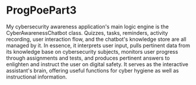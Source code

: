 # ProgPoePart3

My cybersecurity awareness application's main logic engine is the CyberAwarenessChatbot class. Quizzes, tasks, reminders, activity recording, user interaction flow, and the chatbot's knowledge store are all managed by it. In essence, it interprets user input, pulls pertinent data from its knowledge base on cybersecurity subjects, monitors user progress through assignments and tests, and produces pertinent answers to enlighten and instruct the user on digital safety. It serves as the interactive assistant's brain, offering useful functions for cyber hygiene as well as instructional information.
